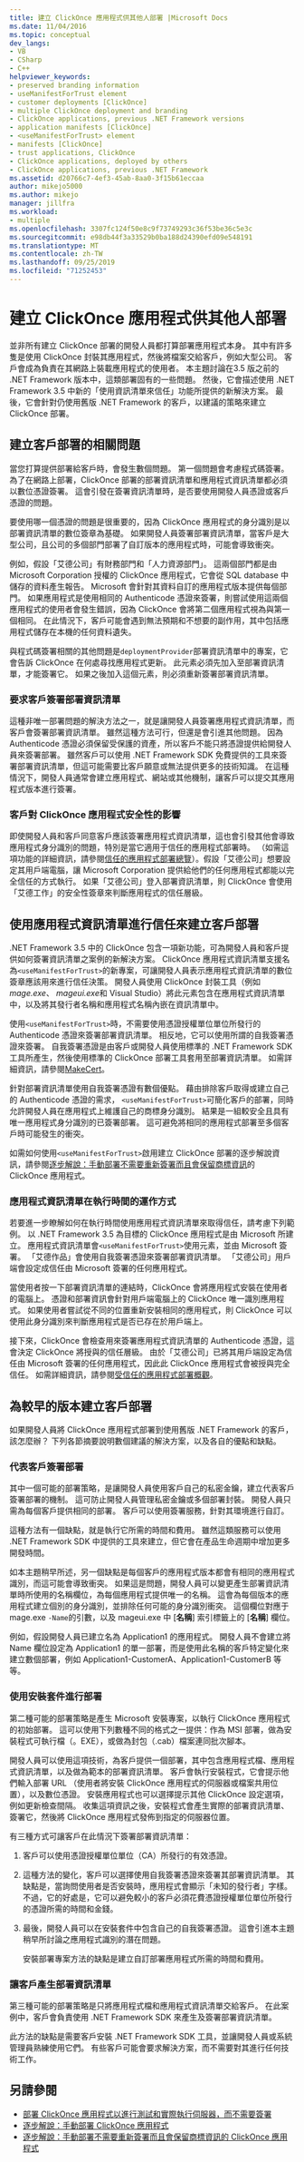 ```yaml
---
title: 建立 ClickOnce 應用程式供其他人部署 |Microsoft Docs
ms.date: 11/04/2016
ms.topic: conceptual
dev_langs:
- VB
- CSharp
- C++
helpviewer_keywords:
- preserved branding information
- useManifestForTrust element
- customer deployments [ClickOnce]
- multiple ClickOnce deployment and branding
- ClickOnce applications, previous .NET Framework versions
- application manifests [ClickOnce]
- <useManifestForTrust> element
- manifests [ClickOnce]
- trust applications, ClickOnce
- ClickOnce applications, deployed by others
- ClickOnce applications, previous .NET Framework
ms.assetid: d20766c7-4ef3-45ab-8aa0-3f15b61eccaa
author: mikejo5000
ms.author: mikejo
manager: jillfra
ms.workload:
- multiple
ms.openlocfilehash: 3307fc124f50e8c9f73749293c36f53be36c5e3c
ms.sourcegitcommit: e98db44f3a33529b0ba188d24390efd09e548191
ms.translationtype: MT
ms.contentlocale: zh-TW
ms.lasthandoff: 09/25/2019
ms.locfileid: "71252453"
---
```

# <a name="create-clickonce-applications-for-others-to-deploy"></a>建立 ClickOnce 應用程式供其他人部署
並非所有建立 ClickOnce 部署的開發人員都打算部署應用程式本身。 其中有許多隻是使用 ClickOnce 封裝其應用程式，然後將檔案交給客戶，例如大型公司。 客戶會成為負責在其網路上裝載應用程式的使用者。 本主題討論在3.5 版之前的 .NET Framework 版本中，這類部署固有的一些問題。 然後，它會描述使用 .NET Framework 3.5 中新的「使用資訊清單來信任」功能所提供的新解決方案。 最後，它會針對仍使用舊版 .NET Framework 的客戶，以建議的策略來建立 ClickOnce 部署。

## <a name="issues-involved-in-creating-deployments-for-customers"></a>建立客戶部署的相關問題
 當您打算提供部署給客戶時，會發生數個問題。 第一個問題會考慮程式碼簽署。 為了在網路上部署，ClickOnce 部署的部署資訊清單和應用程式資訊清單都必須以數位憑證簽署。 這會引發在簽署資訊清單時，是否要使用開發人員憑證或客戶憑證的問題。

 要使用哪一個憑證的問題是很重要的，因為 ClickOnce 應用程式的身分識別是以部署資訊清單的數位簽章為基礎。 如果開發人員簽署部署資訊清單，當客戶是大型公司，且公司的多個部門部署了自訂版本的應用程式時，可能會導致衝突。

 例如，假設「艾德公司」有財務部門和「人力資源部門」。 這兩個部門都是由 Microsoft Corporation 授權的 ClickOnce 應用程式，它會從 SQL database 中儲存的資料產生報告。 Microsoft 會針對其資料自訂的應用程式版本提供每個部門。 如果應用程式是使用相同的 Authenticode 憑證來簽署，則嘗試使用這兩個應用程式的使用者會發生錯誤，因為 ClickOnce 會將第二個應用程式視為與第一個相同。 在此情況下，客戶可能會遇到無法預期和不想要的副作用，其中包括應用程式儲存在本機的任何資料遺失。

 與程式碼簽署相關的其他問題是`deploymentProvider`部署資訊清單中的專案，它會告訴 ClickOnce 在何處尋找應用程式更新。 此元素必須先加入至部署資訊清單，才能簽署它。 如果之後加入這個元素，則必須重新簽署部署資訊清單。

### <a name="require-the-customer-to-sign-the-deployment-manifest"></a>要求客戶簽署部署資訊清單
 這種非唯一部署問題的解決方法之一，就是讓開發人員簽署應用程式資訊清單，而客戶會簽署部署資訊清單。 雖然這種方法可行，但還是會引進其他問題。 因為 Authenticode 憑證必須保留受保護的資產，所以客戶不能只將憑證提供給開發人員來簽署部署。 雖然客戶可以使用 .NET Framework SDK 免費提供的工具來簽署部署資訊清單，但這可能需要比客戶願意或無法提供更多的技術知識。 在這種情況下，開發人員通常會建立應用程式、網站或其他機制，讓客戶可以提交其應用程式版本進行簽署。

### <a name="the-impact-of-customer-signing-on-clickonce-application-security"></a>客戶對 ClickOnce 應用程式安全性的影響
 即使開發人員和客戶同意客戶應該簽署應用程式資訊清單，這也會引發其他會導致應用程式身分識別的問題，特別是當它適用于信任的應用程式部署時。 （如需這項功能的詳細資訊，請參閱[信任的應用程式部署總覽](../deployment/trusted-application-deployment-overview.md)）。假設「艾德公司」想要設定其用戶端電腦，讓 Microsoft Corporation 提供給他們的任何應用程式都能以完全信任的方式執行。 如果「艾德公司」登入部署資訊清單，則 ClickOnce 會使用「艾德工作」的安全性簽章來判斷應用程式的信任層級。

## <a name="create-customer-deployments-by-using-application-manifest-for-trust"></a>使用應用程式資訊清單進行信任來建立客戶部署
 .NET Framework 3.5 中的 ClickOnce 包含一項新功能，可為開發人員和客戶提供如何簽署資訊清單之案例的新解決方案。 ClickOnce 應用程式資訊清單支援名為`<useManifestForTrust>`的新專案，可讓開發人員表示應用程式資訊清單的數位簽章應該用來進行信任決策。 開發人員使用 ClickOnce 封裝工具（例如*mage.exe*、 *mageui.exe*和 Visual Studio）將此元素包含在應用程式資訊清單中，以及將其發行者名稱和應用程式名稱內嵌在資訊清單中。

 使用`<useManifestForTrust>`時，不需要使用憑證授權單位單位所發行的 Authenticode 憑證來簽署部署資訊清單。 相反地，它可以使用所謂的自我簽署憑證來簽署。 自我簽署憑證是由客戶或開發人員使用標準的 .NET Framework SDK 工具所產生，然後使用標準的 ClickOnce 部署工具套用至部署資訊清單。 如需詳細資訊，請參閱[MakeCert](/windows/desktop/SecCrypto/makecert)。

 針對部署資訊清單使用自我簽署憑證有數個優點。 藉由排除客戶取得或建立自己的 Authenticode 憑證的需求， `<useManifestForTrust>`可簡化客戶的部署，同時允許開發人員在應用程式上維護自己的商標身分識別。 結果是一組較安全且具有唯一應用程式身分識別的已簽署部署。 這可避免將相同的應用程式部署至多個客戶時可能發生的衝突。

 如需如何使用`<useManifestForTrust>`啟用建立 ClickOnce 部署的逐步解說資訊，請參閱[逐步解說：手動部署不需要重新簽署而且會保留商標資訊](../deployment/walkthrough-manually-deploying-a-clickonce-app-no-re-signing-required.md)的 ClickOnce 應用程式。

### <a name="how-application-manifest-for-trust-works-at-run-time"></a>應用程式資訊清單在執行時間的運作方式
 若要進一步瞭解如何在執行時間使用應用程式資訊清單來取得信任，請考慮下列範例。 以 .NET Framework 3.5 為目標的 ClickOnce 應用程式是由 Microsoft 所建立。 應用程式資訊清單會`<useManifestForTrust>`使用元素，並由 Microsoft 簽署。 「艾德作品」會使用自我簽署憑證來簽署部署資訊清單。 「艾德公司」用戶端會設定成信任由 Microsoft 簽署的任何應用程式。

 當使用者按一下部署資訊清單的連結時，ClickOnce 會將應用程式安裝在使用者的電腦上。 憑證和部署資訊會針對用戶端電腦上的 ClickOnce 唯一識別應用程式。 如果使用者嘗試從不同的位置重新安裝相同的應用程式，則 ClickOnce 可以使用此身分識別來判斷應用程式是否已存在於用戶端上。

 接下來，ClickOnce 會檢查用來簽署應用程式資訊清單的 Authenticode 憑證，這會決定 ClickOnce 將授與的信任層級。 由於「艾德公司」已將其用戶端設定為信任由 Microsoft 簽署的任何應用程式，因此此 ClickOnce 應用程式會被授與完全信任。 如需詳細資訊，請參閱[受信任的應用程式部署概觀](../deployment/trusted-application-deployment-overview.md)。

## <a name="create-customer-deployments-for-earlier-versions"></a>為較早的版本建立客戶部署
 如果開發人員將 ClickOnce 應用程式部署到使用舊版 .NET Framework 的客戶，該怎麼辦？ 下列各節摘要說明數個建議的解決方案，以及各自的優點和缺點。

### <a name="sign-deployments-on-behalf-of-customer"></a>代表客戶簽署部署
 其中一個可能的部署策略，是讓開發人員使用客戶自己的私密金鑰，建立代表客戶簽署部署的機制。 這可防止開發人員管理私密金鑰或多個部署封裝。 開發人員只需為每個客戶提供相同的部署。 客戶可以使用簽署服務，針對其環境進行自訂。

 這種方法有一個缺點，就是執行它所需的時間和費用。 雖然這類服務可以使用 .NET Framework SDK 中提供的工具來建立，但它會在產品生命週期中增加更多開發時間。

 如本主題稍早所述，另一個缺點是每個客戶的應用程式版本都會有相同的應用程式識別，而這可能會導致衝突。 如果這是問題，開發人員可以變更產生部署資訊清單時所使用的名稱欄位，為每個應用程式提供唯一的名稱。 這會為每個版本的應用程式建立個別的身分識別，並排除任何可能的身分識別衝突。 這個欄位對應于 mage.exe `-Name`的引數，以及 mageui.exe 中 [**名稱**] 索引標籤上的 [**名稱**] 欄位。

 例如，假設開發人員已建立名為 Application1 的應用程式。 開發人員不會建立將 Name 欄位設定為 Application1 的單一部署，而是使用此名稱的客戶特定變化來建立數個部署，例如 Application1-CustomerA、Application1-CustomerB 等等。

### <a name="deploy-using-a-setup-package"></a>使用安裝套件進行部署
 第二種可能的部署策略是產生 Microsoft 安裝專案，以執行 ClickOnce 應用程式的初始部署。 這可以使用下列數種不同的格式之一提供：作為 MSI 部署，做為安裝程式可執行檔（。EXE），或做為封包（.cab）檔案連同批次腳本。

 開發人員可以使用這項技術，為客戶提供一個部署，其中包含應用程式檔、應用程式資訊清單，以及做為範本的部署資訊清單。 客戶會執行安裝程式，它會提示他們輸入部署 URL （使用者將安裝 ClickOnce 應用程式的伺服器或檔案共用位置），以及數位憑證。 安裝應用程式也可以選擇提示其他 ClickOnce 設定選項，例如更新檢查間隔。 收集這項資訊之後，安裝程式會產生實際的部署資訊清單、簽署它，然後將 ClickOnce 應用程式發佈到指定的伺服器位置。

 有三種方式可讓客戶在此情況下簽署部署資訊清單：

1. 客戶可以使用憑證授權單位單位（CA）所發行的有效憑證。

2. 這種方法的變化，客戶可以選擇使用自我簽署憑證來簽署其部署資訊清單。 其缺點是，當詢問使用者是否安裝時，應用程式會顯示「未知的發行者」字樣。 不過，它的好處是，它可以避免較小的客戶必須花費憑證授權單位單位所發行的憑證所需的時間和金錢。

3. 最後，開發人員可以在安裝套件中包含自己的自我簽署憑證。 這會引進本主題稍早所討論之應用程式識別的潛在問題。

   安裝部署專案方法的缺點是建立自訂部署應用程式所需的時間和費用。

### <a name="have-customer-generate-deployment-manifest"></a>讓客戶產生部署資訊清單
 第三種可能的部署策略是只將應用程式檔和應用程式資訊清單交給客戶。 在此案例中，客戶會負責使用 .NET Framework SDK 來產生及簽署部署資訊清單。

 此方法的缺點是需要客戶安裝 .NET Framework SDK 工具，並讓開發人員或系統管理員熟練使用它們。 有些客戶可能會要求解決方案，而不需要對其進行任何技術工作。

## <a name="see-also"></a>另請參閱
- [部署 ClickOnce 應用程式以進行測試和實際執行伺服器，而不需要簽署](../deployment/deploying-clickonce-applications-for-testing-and-production-without-resigning.md)
- [逐步解說：手動部署 ClickOnce 應用程式](../deployment/walkthrough-manually-deploying-a-clickonce-application.md)
- [逐步解說：手動部署不需要重新簽署而且會保留商標資訊的 ClickOnce 應用程式](../deployment/walkthrough-manually-deploying-a-clickonce-app-no-re-signing-required.md)
